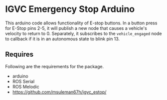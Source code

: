 # IGVC Emergency Stop Arduino  
 This arduino code allows functionality of E-stop buttons. In a button press for E-Stop pins 2-5, it will publish a new node that causes a vehicle's velocity to return to 0. Separately, it subscribes to the `vehicle_engaged` node to callback if it is in an autonomous state to blink pin 13.  


## Requires  

Following are the requirements for the package.  
- arduino
- ROS Serial
- ROS Melodic
- https://github.com/msuleman67h/igvc_estop/

